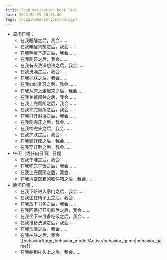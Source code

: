 ```yaml
---
title: Fogg motivation hook list
date: 2024-02-29 20:43:40
tags: [Fogg,behavior,psychology]
---
```



* 晨间日程：
    *  在我睡醒之后，我会……
    *  在我睡醒冥想之后，我会……
    *  在我睡醒下床之后，我会……
    *  在我刷牙之后，我会……
    *  在我有去洗澡想法之后，我会……
    *  在我洗澡之后，我会……
    *  在我护肤之后，我会……
    *  在我anki复习之后，我会……
    *  在我从床上坐起来之后，我会……
    *  在我关掉闹钟之后，我会……
    *  在我上完厕所之后，我会……
    *  在我冲完厕所之后，我会……
    *  在我打开淋浴之后，我会……
    *  在我刷完牙之后，我会……
    *  在我梳完头之后，我会……
    *  在我护肤之后，我会……
    *  在我铺好床之后，我会……
    *  在我穿好鞋之后，我会……
* 午间（或任何日间）日程
    *  在我午睡之后，我会……
    *  在我吃完午饭之后，我会…… 
    *  在我上完厕所之后，我会……
    *  在我清空邮箱的收件箱之后，我会……
* 晚间日程：
    *  在我下班进入家门之后，我会……
    *  在我坐在椅子上之后，我会……
    *  在我放下书包之后，我会……
    *  在我回家打开电脑后之后，我会……
    *  在我坐下来准备吃饭之后，我会……
    *  在我准备洗澡之后，我会……
    *  在我洗澡之后，我会……
    *  在我护肤之后，我会[[behavior/fogg_behavior_model/Active/behavior_game|behavior_game]]
    *  在我躺到枕头上之后，我会……
